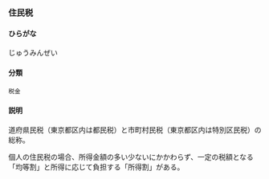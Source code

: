 <div style="display:none;">

## [あ行](securities-terms?id=あ行)
## [か行](securities-terms?id=か行)
## [さ行](securities-terms?id=さ行)

</div>

### 住民税

#### ひらがな

じゅうみんぜい

#### 分類

`税金`

#### 説明

道府県民税（東京都区内は都民税）と市町村民税（東京都区内は特別区民税）の総称。
 
個人の住民税の場合、所得金額の多い少ないにかかわらず、一定の税額となる「均等割」と所得に応じて負担する「所得割」がある。

<div style="display:none;">

## [た行](securities-terms?id=た行)
## [な行](securities-terms?id=な行)
## [は行](securities-terms?id=は行)
## [ま行](securities-terms?id=ま行)
## [や行](securities-terms?id=や行)
## [ら行](securities-terms?id=ら行)
## [わ行](securities-terms?id=わ行)
## [英数字・記号](securities-terms?id=英数字・記号)

</div>

